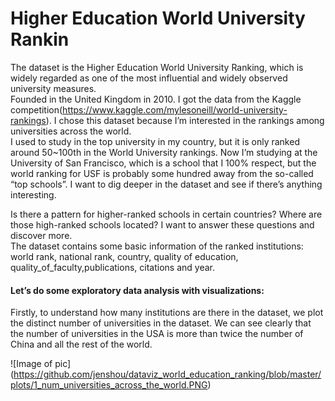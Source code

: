# Higher Education World University Rankin
The dataset is the Higher Education World University Ranking, which is widely regarded as one of the most influential and widely observed university measures.  
Founded in the United Kingdom in 2010. I got the data from the Kaggle competition(https://www.kaggle.com/mylesoneill/world-university-rankings). I chose this dataset because I’m interested in the rankings among universities across the world.   
I used to study in the top university in my country, but it is only ranked around 50~100th in the World University rankings. Now I’m studying at the University of San Francisco, which is a school that I 100% respect, but the world ranking for USF is probably some hundred away from the so-called “top schools”. I want to dig deeper in the dataset and see if there’s anything
interesting.   

Is there a pattern for higher-ranked schools in certain countries? Where are those high-ranked schools located? I want to answer these questions and discover more.  
The dataset contains some basic information of the ranked institutions: world rank, national rank, country, quality of education, quality_of_faculty,publications, citations and year.  
  
#### Let’s do some exploratory data analysis with visualizations:
  
Firstly, to understand how many institutions are there in the dataset, we plot the distinct number of universities in the dataset. We can see clearly that the number of universities in the USA is more than twice the number of China and all the rest of the world.
 
![Image of pic]
(https://github.com/jenshou/dataviz_world_education_ranking/blob/master/plots/1_num_universities_across_the_world.PNG)
